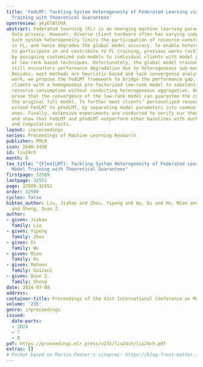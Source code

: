 ```yaml
---
title: 'FedLMT: Tackling System Heterogeneity of Federated Learning via Low-Rank Model
  Training with Theoretical Guarantees'
openreview: akyElNlUVA
abstract: Federated learning (FL) is an emerging machine learning paradigm for preserving
  data privacy. However, diverse client hardware often has varying computation resources.
  Such system heterogeneity limits the participation of resource-constrained clients
  in FL, and hence degrades the global model accuracy. To enable heterogeneous clients
  to participate in and contribute to FL training, previous works tackle this problem
  by assigning customized sub-models to individual clients with model pruning, distillation,
  or low-rank based techniques. Unfortunately, the global model trained by these methods
  still encounters performance degradation due to heterogeneous sub-model aggregation.
  Besides, most methods are heuristic-based and lack convergence analysis. In this
  work, we propose the FedLMT framework to bridge the performance gap, by assigning
  clients with a homogeneous pre-factorized low-rank model to substantially reduce
  resource consumption without conducting heterogeneous aggregation. We theoretically
  prove that the convergence of the low-rank model can guarantee the convergence of
  the original full model. To further meet clients’ personalized resource needs, we
  extend FedLMT to pFedLMT, by separating model parameters into common and custom
  ones. Finally, extensive experiments are conducted to verify our theoretical analysis
  and show that FedLMT and pFedLMT outperform other baselines with much less communication
  and computation costs.
layout: inproceedings
series: Proceedings of Machine Learning Research
publisher: PMLR
issn: 2640-3498
id: liu24ch
month: 0
tex_title: "{F}ed{LMT}: Tackling System Heterogeneity of Federated Learning via Low-Rank
  Model Training with Theoretical Guarantees"
firstpage: 32509
lastpage: 32551
page: 32509-32551
order: 32509
cycles: false
bibtex_author: Liu, Jiahao and Zhou, Yipeng and Wu, Di and Hu, Miao and Guizani, Mohsen
  and Sheng, Quan Z.
author:
- given: Jiahao
  family: Liu
- given: Yipeng
  family: Zhou
- given: Di
  family: Wu
- given: Miao
  family: Hu
- given: Mohsen
  family: Guizani
- given: Quan Z.
  family: Sheng
date: 2024-07-08
address:
container-title: Proceedings of the 41st International Conference on Machine Learning
volume: '235'
genre: inproceedings
issued:
  date-parts:
  - 2024
  - 7
  - 8
pdf: https://proceedings.mlr.press/v235/liu24ch/liu24ch.pdf
extras: []
# Format based on Martin Fenner's citeproc: https://blog.front-matter.io/posts/citeproc-yaml-for-bibliographies/
---
```

